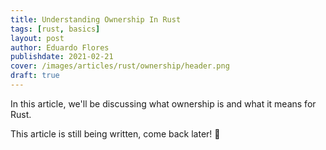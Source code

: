 ```yaml
---
title: Understanding Ownership In Rust
tags: [rust, basics]
layout: post
author: Eduardo Flores
publishdate: 2021-02-21
cover: /images/articles/rust/ownership/header.png
draft: true
---
```


In this article, we'll be discussing what ownership is and what it means for Rust.

This article is still being written, come back later! 🙂
